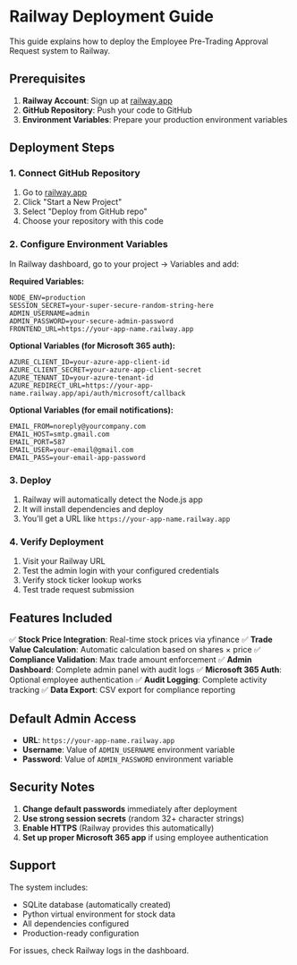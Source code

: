 # Railway Deployment Guide

This guide explains how to deploy the Employee Pre-Trading Approval Request system to Railway.

## Prerequisites

1. **Railway Account**: Sign up at [railway.app](https://railway.app)
2. **GitHub Repository**: Push your code to GitHub
3. **Environment Variables**: Prepare your production environment variables

## Deployment Steps

### 1. Connect GitHub Repository

1. Go to [railway.app](https://railway.app)
2. Click "Start a New Project"
3. Select "Deploy from GitHub repo"
4. Choose your repository with this code

### 2. Configure Environment Variables

In Railway dashboard, go to your project → Variables and add:

**Required Variables:**
```
NODE_ENV=production
SESSION_SECRET=your-super-secure-random-string-here
ADMIN_USERNAME=admin
ADMIN_PASSWORD=your-secure-admin-password
FRONTEND_URL=https://your-app-name.railway.app
```

**Optional Variables (for Microsoft 365 auth):**
```
AZURE_CLIENT_ID=your-azure-app-client-id
AZURE_CLIENT_SECRET=your-azure-app-client-secret
AZURE_TENANT_ID=your-azure-tenant-id
AZURE_REDIRECT_URL=https://your-app-name.railway.app/api/auth/microsoft/callback
```

**Optional Variables (for email notifications):**
```
EMAIL_FROM=noreply@yourcompany.com
EMAIL_HOST=smtp.gmail.com
EMAIL_PORT=587
EMAIL_USER=your-email@gmail.com
EMAIL_PASS=your-email-app-password
```

### 3. Deploy

1. Railway will automatically detect the Node.js app
2. It will install dependencies and deploy
3. You'll get a URL like `https://your-app-name.railway.app`

### 4. Verify Deployment

1. Visit your Railway URL
2. Test the admin login with your configured credentials
3. Verify stock ticker lookup works
4. Test trade request submission

## Features Included

✅ **Stock Price Integration**: Real-time stock prices via yfinance
✅ **Trade Value Calculation**: Automatic calculation based on shares × price
✅ **Compliance Validation**: Max trade amount enforcement
✅ **Admin Dashboard**: Complete admin panel with audit logs
✅ **Microsoft 365 Auth**: Optional employee authentication
✅ **Audit Logging**: Complete activity tracking
✅ **Data Export**: CSV export for compliance reporting

## Default Admin Access

- **URL**: `https://your-app-name.railway.app`
- **Username**: Value of `ADMIN_USERNAME` environment variable
- **Password**: Value of `ADMIN_PASSWORD` environment variable

## Security Notes

1. **Change default passwords** immediately after deployment
2. **Use strong session secrets** (random 32+ character strings)
3. **Enable HTTPS** (Railway provides this automatically)
4. **Set up proper Microsoft 365 app** if using employee authentication

## Support

The system includes:
- SQLite database (automatically created)
- Python virtual environment for stock data
- All dependencies configured
- Production-ready configuration

For issues, check Railway logs in the dashboard.